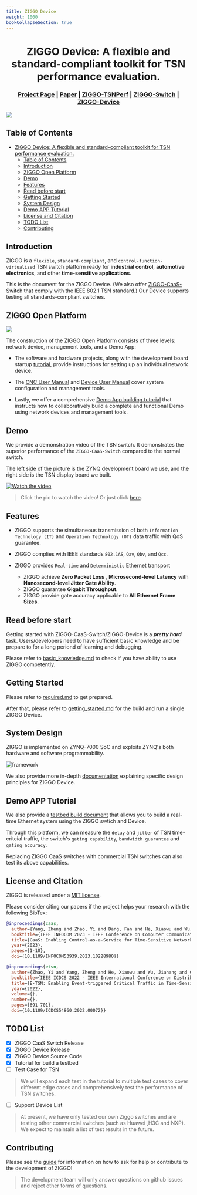 ```yaml
---
title: ZIGGO Device
weight: 1000
bookCollapseSection: true
---
```

<div align="center">

# ZIGGO Device: A flexible and standard-compliant toolkit for TSN performance evaluation.

</div>

<h3 align="center">
    <a href="https://mobisense.github.io/ziggo_homepage/">Project Page</a> |
    <a href="https://ieeexplore.ieee.org/document/10228980">Paper</a> |
    <a href="https://github.com/MobiSense/Ziggo-TSNPerf">ZIGGO-TSNPerf</a> |
    <a href="https://github.com/Mobisense/Ziggo-CaaS-Switch">ZIGGO-Switch</a> |
    <a href="https://github.com/MobiSense/Ziggo-Device">ZIGGO-Device</a>
</h3>

![](figs/banner.jpg)

## Table of Contents

- [ZIGGO Device: A flexible and standard-compliant toolkit for TSN performance evaluation.](#ziggo-device-a-flexible-and-standard-compliant-toolkit-for-tsn-performance-evaluation)
  - [Table of Contents](#table-of-contents)
  - [Introduction](#introduction)
  - [ZIGGO Open Platform](#ziggo-open-platform)
  - [Demo](#demo)
  - [Features](#features)
  - [Read before start](#read-before-start)
  - [Getting Started](#getting-started)
  - [System Design](#system-design)
  - [Demo APP Tutorial](#demo-app-tutorial)
  - [License and Citation](#license-and-citation)
  - [TODO List](#todo-list)
  - [Contributing](#contributing)

## Introduction

ZIGGO is a `flexible`, `standard-compliant`, and `control-function-virtualized` TSN switch platform ready for **industrial control**, **automotive electronics**, and other **time-sensitive applications**.

This is the document for the ZIGGO Device. (We also offer [ZIGGO-CaaS-Switch](https://github.com/Mobisense/Ziggo-CaaS-Switch) that comply with the IEEE 802.1 TSN standard.) Our Device supports testing all standards-compliant switches.

## ZIGGO Open Platform

![](./demo-app.png)

The construction of the ZIGGO Open Platform consists of three levels: network device, management tools, and a Demo App:

- The software and hardware projects, along with the development board startup [tutorial](/ziggo_book/docs/device/getting-started/), provide instructions for setting up an individual network device.

- The [CNC User Manual](/ziggo_book/docs/device/cnc_manual/) and [Device User Manual](/ziggo_book/docs/device/ziggo_device_manual/) cover system configuration and management tools.

- Lastly, we offer a comprehensive [Demo App building tutorial](/ziggo_book/docs/device/testbed/) that instructs how to
  collaboratively build a complete and functional Demo using network devices and
  management tools.

## Demo

We provide a demonstration video of the TSN switch. It demonstrates the superior performance of the `ZIGGO-CaaS-Switch` compared to the normal switch.

The left side of the picture is the ZYNQ development board we use, and the right side is the TSN display board we built.

[![Watch the video](figs/testbed.jpg)](https://cloud.tsinghua.edu.cn/f/b307da6840d84e5f9ff1/)

> Click the pic to watch the video! Or just click [here](https://cloud.tsinghua.edu.cn/f/b307da6840d84e5f9ff1/).

## Features

* ZIGGO supports the simultaneous transmission of both `Information Technology (IT)` and `Operation Technology (OT)` data traffic with QoS guarantee.

* ZIGGO complies with IEEE standards `802.1AS`, `Qav`, `Qbv`, and `Qcc`.

* ZIGGO provides `Real-time` and `Deterministic` Ethernet transport
  
  * ZIGGO achieve **Zero Packet Loss** , **Microsecond-level Latency** with **Nanosecond-level Jitter Gate Ability**.
  * ZIGGO guarantee **Gigabit Throughput**.
  * ZIGGO provide gate accuracy applicable to **All Ethernet Frame Sizes**.

## Read before start

Getting started with ZIGGO-CaaS-Switch/ZIGGO-Device is a ***pretty hard*** task. Users/developers need to have sufficient basic knowledge and be prepare to for a long periond of learning and debugging.

Please refer to [basic_knowledge.md](/ziggo_book/docs/device/basic_knowledge/) to check if you have ability to use ZIGGO competently. 

## Getting Started

Please refer to [required.md](/ziggo_book/docs/device/require/)  to  get prepared.

After that, please refer to [getting_started.md](/ziggo_book/docs/device/getting-started/) for the build and run a single ZIGGO Device.

## System Design

ZIGGO is implemented on ZYNQ-7000 SoC and exploits ZYNQ's both hardware and software programmability. 

![framework](figs/framework.jpg)

We also provide more in-depth [documentation](/ziggo_book/docs/device/system-design/) explaining specific design principles for ZIGGO Device.

## Demo APP Tutorial

We also provide a [testbed build document](/ziggo_book/docs/device/testbed/) that allows you to build a real-time Ethernet system using the ZIGGO swtich and Device. 

Through this platform, we can measure the `delay` and `jitter` of TSN time-critcial traffic, the switch's `gating capability`, `bandwidth guarantee` and `gating accuracy`. 

Replacing ZIGGO CaaS switches with commercial TSN switches can also test its above capabilities.

## License and Citation

ZIGGO is released under a [MIT license](https://github.com/MobiSense/Ziggo-Device/blob/main/LICENSE.txt). 

Please consider citing our papers if the project helps your research with the following BibTex:

```bibtex
@inproceedings{caas,
  author={Yang, Zheng and Zhao, Yi and Dang, Fan and He, Xiaowu and Wu, Jiahang and Cao, Hao and Wang, Zeyu and Liu, Yunhao},
  booktitle={IEEE INFOCOM 2023 - IEEE Conference on Computer Communications}, 
  title={CaaS: Enabling Control-as-a-Service for Time-Sensitive Networking}, 
  year={2023},
  pages={1-10},
  doi={10.1109/INFOCOM53939.2023.10228980}}
```

```bibtex
@inproceedings{etsn,
  author={Zhao, Yi and Yang, Zheng and He, Xiaowu and Wu, Jiahang and Cao, Hao and Dong, Liang and Dang, Fan and Liu, Yunhao},
  booktitle={IEEE ICDCS 2022 - IEEE International Conference on Distributed Computing Systems}, 
  title={E-TSN: Enabling Event-triggered Critical Traffic in Time-Sensitive Networking for Industrial Applications}, 
  year={2022},
  volume={},
  number={},
  pages={691-701},
  doi={10.1109/ICDCS54860.2022.00072}}
```

## TODO List

- [x] ZIGGO CaaS Switch Release
- [x] ZIGGO Device Release
- [x] ZIGGO Device Source Code
- [x] Tutorial for build a testbed
- [ ] Test Case for TSN

> We will expand each test in the tutorial to multiple test cases to cover different edge cases and comprehensively test the performance of TSN switches.

- [ ] Support Device List

> At present, we have only tested our own Ziggo switches and are testing other commercial switches (such as Huawei ,H3C and NXP). We expect to maintain a list of test results in the future.

## Contributing

Please see the [guide](/ziggo_book/docs/device/contributing/) for information on how to ask for help or contribute to the development of ZIGGO!

> The development team will only answer questions on github issues and reject other forms of questions.